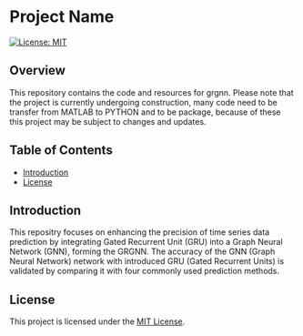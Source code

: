 # Project Name

[![License: MIT](https://img.shields.io/badge/License-MIT-yellow.svg)](https://opensource.org/licenses/MIT)

## Overview

This repository contains the code and resources for grgnn. Please note that the project is currently undergoing construction, many code need to be transfer from MATLAB to PYTHON and to be package, because of these this project may be subject to changes and updates.

## Table of Contents

- [Introduction](#introduction)
- [License](#license)

## Introduction

This repositry focuses on enhancing the precision of time series data prediction by integrating Gated Recurrent Unit (GRU) into a Graph Neural Network (GNN), forming the GRGNN. The accuracy of the GNN (Graph Neural Network) network with introduced GRU (Gated Recurrent Units) is validated by comparing it with four commonly used prediction methods.


## License

This project is licensed under the [MIT License](https://opensource.org/licenses/MIT).
